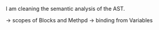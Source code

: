I am cleaning the semantic analysis of the AST.

-> scopes of Blocks and Methpd
-> binding from Variables